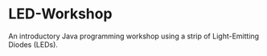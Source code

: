 # LED-Workshop
An introductory Java programming workshop using a strip of Light-Emitting Diodes (LEDs).
